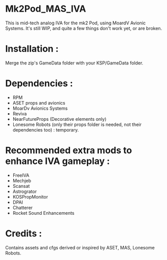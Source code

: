 # Mk2Pod_MAS_IVA

 This is mid-tech analog IVA for the mk2 Pod, using MoardV Avionic Systems.
It's still WIP, and quite a few things don't work yet, or are broken.

# Installation : 
Merge the zip's GameData folder with your KSP/GameData folder.

# Dependencies : 
- RPM
- ASET props and avionics
- MoarDv Avionics Systems
- Reviva
- NearFutureProps (Decorative elements only)
- Lonesome Robots (only their props folder is needed, not their dependencies too) : temporary.

# Recommended extra mods to enhance IVA gameplay : 
- FreeIVA
- Mechjeb
- Scansat
- Astrogrator
- KOSPropMonitor
- DPAI
- Chatterer
- Rocket Sound Enhancements

# Credits :
Contains assets and cfgs derived or inspired by ASET, MAS, Lonesome Robots.
